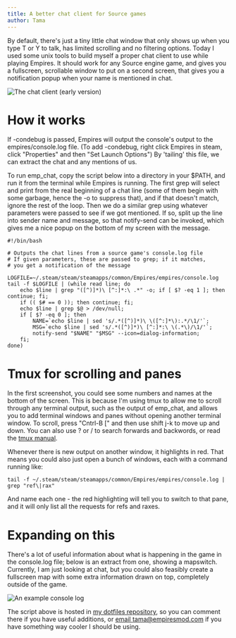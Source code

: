 ```yaml
---
title: A better chat client for Source games
author: Tama
---
```


By default, there's just a tiny little chat window that only shows up when you type T or Y to talk, has limited scrolling and no filtering options. Today I used some unix tools to build myself a proper chat client to use while playing Empires. It should work for any Source engine game, and gives you a fullscreen, scrollable window to put on a second screen, that gives you a notification popup when your name is mentioned in chat.

![](http://i.imgur.com/lAXbG7s.gif "The chat client (early version)")

# How it works

If -condebug is passed, Empires will output the console's output to the empires/console.log file. (To add -condebug, right click Empires in steam, click "Properties" and then "Set Launch Options") By 'tailing' this file, we can extract the chat and any mentions of us. 


To run emp_chat, copy the script below into a directory in your $PATH, and run it from the terminal while Empires is running. The first grep will select and print from the real beginning of a chat line (some of them begin with some garbage, hence the -o to suppress that), and if that doesn't match, ignore the rest of the loop. Then we do a similar grep using whatever parameters were passed to see if we got mentioned. If so, split up the line into sender name and message, so that notify-send can be invoked, which gives me a nice popup on the bottom of my screen with the message.

```
#!/bin/bash

# Outputs the chat lines from a source game's console.log file
# If given parameters, these are passed to grep; if it matches, 
# you get a notification of the message

LOGFILE=~/.steam/steam/steamapps/common/Empires/empires/console.log
tail -f $LOGFILE | (while read line; do 
	echo $line | grep "([^)]*)\ [^:]*:\ .*" -o; if [ $? -eq 1 ]; then continue; fi; 
	if (( $# == 0 )); then continue; fi;
	echo $line | grep $@ > /dev/null; 
	if [ $? -eq 0 ]; then 
		NAME=`echo $line | sed 's/.*([^)]*)\ \([^:]*\):.*/\1/'`; 
		MSG=`echo $line | sed 's/.*([^)]*)\ [^:]*:\ \(.*\)/\1/'`;
		notify-send "$NAME" "$MSG" --icon=dialog-information; 
	fi;
done)
```

# Tmux for scrolling and panes

In the first screenshot, you could see some numbers and names at the bottom of the screen. This is because I'm using tmux to allow me to scroll through any terminal output, such as the output of emp_chat, and allows you to add terminal windows and panes without opening another terminal window. To scroll, press "Cntrl-B \[" and then use shift j-k to move up and down. You can also use ? or / to search forwards and backwords, or read the [tmux manual](https://wiki.archlinux.org/index.php/Tmux).

Whenever there is new output on another window, it highlights in red. That means you could also just open a bunch of windows, each with a command running like:

```
tail -f ~/.steam/steam/steamapps/common/Empires/empires/console.log | grep "ref\|rax"
```

And name each one - the red highlighting will tell you to switch to that pane, and it will only list all the requests for refs and raxes.

# Expanding on this

There's a lot of useful information about what is happening in the game in the console.log file; below is an extract from one, showing a mapswitch. Currently, I am just looking at chat, but you could also feasibly create a fullscreen map with some extra information drawn on top, completely outside of the game. 

![](http://i.imgur.com/qU47KGt.gif "An example console log")

The script above is hosted in [my dotfiles repository](https://github.com/TamaHobbit/dotfiles), so you can comment there if you have useful additions, or [email tama@empiresmod.com](mailto:tama@empiresmod.com) if you have something way cooler I should be using.
